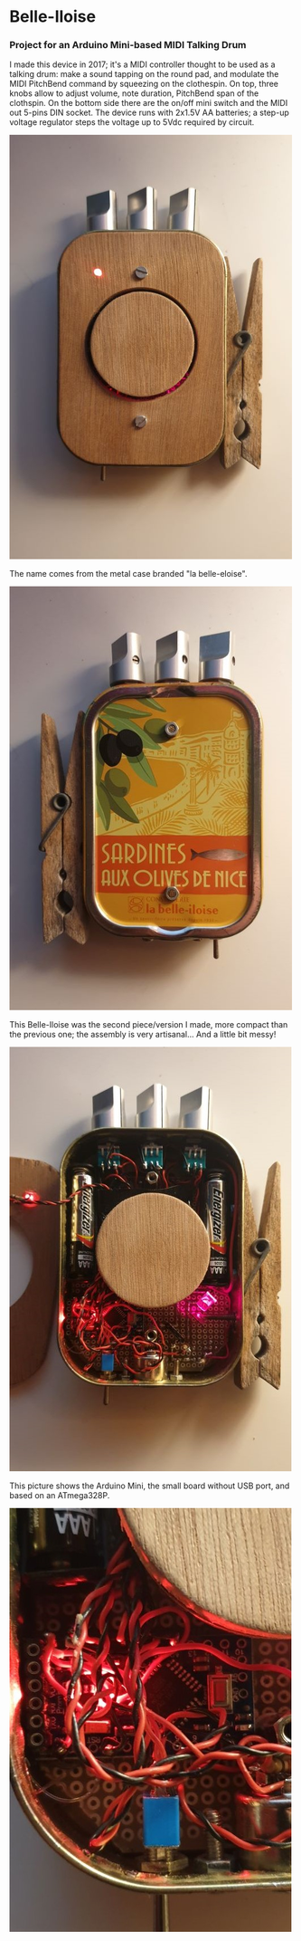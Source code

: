# Belle-Iloise
### Project for an Arduino Mini-based MIDI Talking Drum

I made this device in 2017; it's a MIDI controller thought to be used as a talking drum: make a sound tapping on the round pad, and modulate the MIDI PitchBend command by squeezing on the clothespin.
On top, three knobs allow to adjust volume, note duration, PitchBend span of the clothspin. On the bottom side there are the on/off mini switch and the MIDI out 5-pins DIN socket.
The device runs with 2x1.5V AA batteries; a step-up voltage regulator steps the voltage  up to 5Vdc required by circuit.

![Belle-Iloise](/pics/fronte.jpg)


The name comes from the metal case branded "la belle-eloise".

![Belle-Iloise](/pics/retro.jpg)


This Belle-Iloise was the second piece/version I made, more compact than the previous one; the assembly is very artisanal... And a little bit messy!

![Belle-Iloise](/pics/inside.jpg)


This picture shows the Arduino Mini, the small board without USB port, and based on an ATmega328P.

![Belle-Iloise](/pics/mini.jpg)